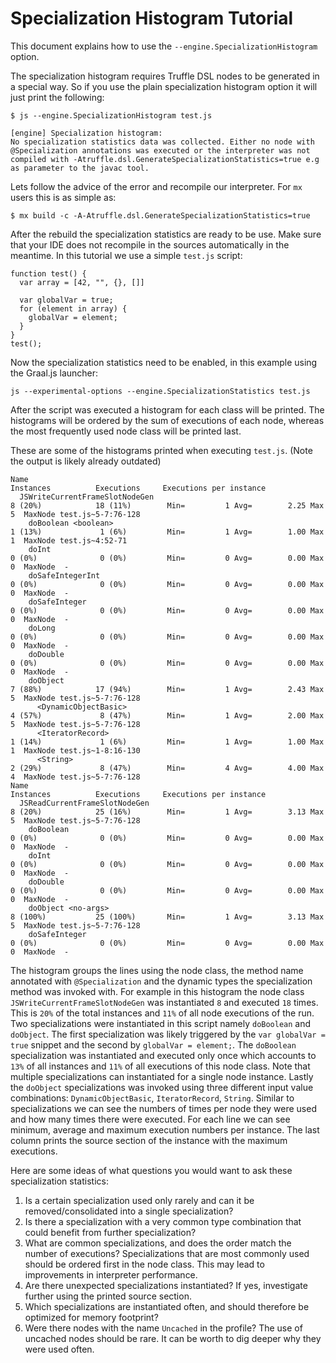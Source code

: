 # Specialization Histogram Tutorial

This document explains how to use the `--engine.SpecializationHistogram` option.

The specialization histogram requires Truffle DSL nodes to be generated in a special way.
So if you use the plain specialization histogram option it will just print the following:

```
$ js --engine.SpecializationHistogram test.js

[engine] Specialization histogram:
No specialization statistics data was collected. Either no node with @Specialization annotations was executed or the interpreter was not compiled with -Atruffle.dsl.GenerateSpecializationStatistics=true e.g as parameter to the javac tool.
```

Lets follow the advice of the error and recompile our interpreter.
For `mx` users this is as simple as:

```
$ mx build -c -A-Atruffle.dsl.GenerateSpecializationStatistics=true
```

After the rebuild the specialization statistics are ready to be use. 
Make sure that your IDE does not recompile in the sources automatically in the meantime.
In this tutorial we use a simple `test.js` script:

```
function test() {
  var array = [42, "", {}, []]

  var globalVar = true;
  for (element in array) {
    globalVar = element;
  }
}
test();
```

Now the specialization statistics need to be enabled, in this example using the Graal.js launcher:

```
js --experimental-options --engine.SpecializationStatistics test.js
```

After the script was executed a histogram for each class will be printed.
The histograms will be ordered by the sum of executions of each node, whereas the most frequently used node class will be printed last.


These are some of the histograms printed when executing `test.js`. (Note the output is likely already outdated)

```
Name                                                                           Instances          Executions     Executions per instance
  JSWriteCurrentFrameSlotNodeGen                                               8 (20%)            18 (11%)        Min=         1 Avg=        2.25 Max          5  MaxNode test.js~5-7:76-128
    doBoolean <boolean>                                                          1 (13%)             1 (6%)         Min=         1 Avg=        1.00 Max          1  MaxNode test.js~4:52-71
    doInt                                                                        0 (0%)              0 (0%)         Min=         0 Avg=        0.00 Max          0  MaxNode  -
    doSafeIntegerInt                                                             0 (0%)              0 (0%)         Min=         0 Avg=        0.00 Max          0  MaxNode  -
    doSafeInteger                                                                0 (0%)              0 (0%)         Min=         0 Avg=        0.00 Max          0  MaxNode  -
    doLong                                                                       0 (0%)              0 (0%)         Min=         0 Avg=        0.00 Max          0  MaxNode  -
    doDouble                                                                     0 (0%)              0 (0%)         Min=         0 Avg=        0.00 Max          0  MaxNode  -
    doObject                                                                     7 (88%)            17 (94%)        Min=         1 Avg=        2.43 Max          5  MaxNode test.js~5-7:76-128
      <DynamicObjectBasic>                                                         4 (57%)             8 (47%)        Min=         1 Avg=        2.00 Max          5  MaxNode test.js~5-7:76-128
      <IteratorRecord>                                                             1 (14%)             1 (6%)         Min=         1 Avg=        1.00 Max          1  MaxNode test.js~1-8:16-130
      <String>                                                                     2 (29%)             8 (47%)        Min=         4 Avg=        4.00 Max          4  MaxNode test.js~5-7:76-128
Name                                                                           Instances          Executions     Executions per instance
  JSReadCurrentFrameSlotNodeGen                                                8 (20%)            25 (16%)        Min=         1 Avg=        3.13 Max          5  MaxNode test.js~5-7:76-128
    doBoolean                                                                    0 (0%)              0 (0%)         Min=         0 Avg=        0.00 Max          0  MaxNode  -
    doInt                                                                        0 (0%)              0 (0%)         Min=         0 Avg=        0.00 Max          0  MaxNode  -
    doDouble                                                                     0 (0%)              0 (0%)         Min=         0 Avg=        0.00 Max          0  MaxNode  -
    doObject <no-args>                                                           8 (100%)           25 (100%)       Min=         1 Avg=        3.13 Max          5  MaxNode test.js~5-7:76-128
    doSafeInteger                                                                0 (0%)              0 (0%)         Min=         0 Avg=        0.00 Max          0  MaxNode  -
```

The histogram groups the lines using the node class, the method name annotated with `@Specialization` and the dynamic types the specialization method was invoked with.
For example in this histogram the node class `JSWriteCurrentFrameSlotNodeGen` was instantiated `8` and executed `18` times.
This is `20%` of the total instances and `11%` of all node executions of the run.
Two specializations were instantiated in this script namely `doBoolean` and `doObject`.
The first specialization was likely triggered by the `var globalVar = true` snippet and the second by `globalVar = element;`.
The `doBoolean` specialization was instantiated and executed only once which accounts to `13%` of all instances and `11%` of all executions of this node class.
Note that multiple specializations can instantiated for a single node instance. 
Lastly the `doObject` specializations was invoked using three different input value combinations: `DynamicObjectBasic`, `IteratorRecord`, `String`.
Similar to specializations we can see the numbers of times per node they were used and how many times there were executed.
For each line we can see minimum, average and maximum execution numbers per instance.
The last column prints the source section of the instance with the maximum executions.


Here are some ideas of what questions you would want to ask these specialization statistics:

1. Is a certain specialization used only rarely and can it be removed/consolidated into a single specialization?
2. Is there a specialization with a very common type combination that could benefit from further specialization?
3. What are common specializations, and does the order match the number of executions? Specializations that are most commonly used should be ordered first in the node class. This may lead to improvements in interpreter performance.
4. Are there unexpected specializations instantiated? If yes, investigate further using the printed source section.
5. Which specializations are instantiated often, and should therefore be optimized for memory footprint?
6. Were there nodes with the name `Uncached` in the profile? The use of uncached nodes should be rare. It can be worth to dig deeper why they were used often.


